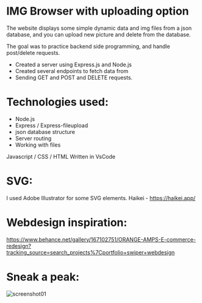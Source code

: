 # IMG Browser with uploading option

The website displays some simple dynamic data and img files from a json database, and you can upload new picture and delete from the database.

The goal was to practice backend side programming, and handle post/delete requests.

- Created a server using Express.js and Node.js
- Created several endpoints to fetch data from
- Sending GET and POST and DELETE requests.

# Technologies used:
- Node.js
- Express / Express-fileupload
- json database structure
- Server routing
- Working with files

Javascript / CSS / HTML
Written in VsCode

# SVG:
I used Adobe Illustrator for some SVG elements.
Haikei - https://haikei.app/

# Webdesign inspiration:
https://www.behance.net/gallery/167102751/ORANGE-AMPS-E-commerce-redesign?tracking_source=search_projects%7Cportfolio+swiper+webdesign

# Sneak a peak:
![screenshot01](https://drive.google.com/drive/u/0/folders/1ty_CPICXpSAkraf3WlkzSArMYxfueB5n)
